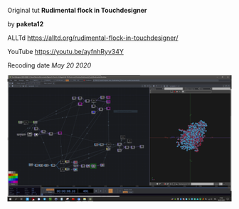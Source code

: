 Original tut
**Rudimental flock in Touchdesigner**

by
**paketa12**

ALLTd
https://alltd.org/rudimental-flock-in-touchdesigner/

YouTube
https://youtu.be/ayfnhRyv34Y

Recoding date
_May 20 2020_

![Network preview](NetworkPreview.PNG)

